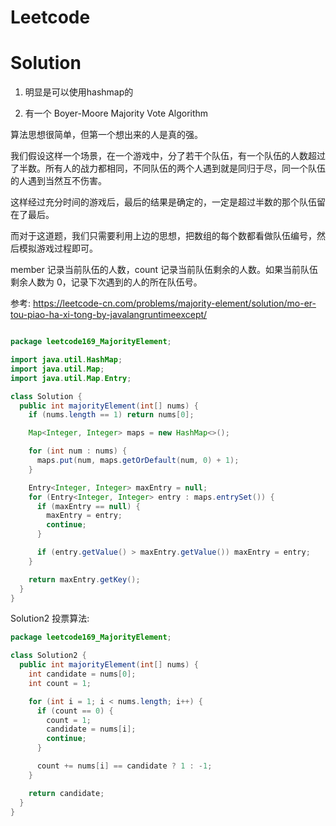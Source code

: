 # Leetcode

# Solution


1. 明显是可以使用hashmap的

2. 有一个 Boyer-Moore Majority Vote Algorithm

  算法思想很简单，但第一个想出来的人是真的强。
  
  我们假设这样一个场景，在一个游戏中，分了若干个队伍，有一个队伍的人数超过了半数。所有人的战力都相同，不同队伍的两个人遇到就是同归于尽，同一个队伍的人遇到当然互不伤害。
  
  这样经过充分时间的游戏后，最后的结果是确定的，一定是超过半数的那个队伍留在了最后。
  
  而对于这道题，我们只需要利用上边的思想，把数组的每个数都看做队伍编号，然后模拟游戏过程即可。
  
  member 记录当前队伍的人数，count 记录当前队伍剩余的人数。如果当前队伍剩余人数为 0，记录下次遇到的人的所在队伍号。
  
  参考: https://leetcode-cn.com/problems/majority-element/solution/mo-er-tou-piao-ha-xi-tong-by-javalangruntimeexcept/
```java

package leetcode169_MajorityElement;

import java.util.HashMap;
import java.util.Map;
import java.util.Map.Entry;

class Solution {
  public int majorityElement(int[] nums) {
    if (nums.length == 1) return nums[0];

    Map<Integer, Integer> maps = new HashMap<>();

    for (int num : nums) {
      maps.put(num, maps.getOrDefault(num, 0) + 1);
    }

    Entry<Integer, Integer> maxEntry = null;
    for (Entry<Integer, Integer> entry : maps.entrySet()) {
      if (maxEntry == null) {
        maxEntry = entry;
        continue;
      }

      if (entry.getValue() > maxEntry.getValue()) maxEntry = entry;
    }

    return maxEntry.getKey();
  }
}

```

Solution2 投票算法:

```java
package leetcode169_MajorityElement;

class Solution2 {
  public int majorityElement(int[] nums) {
    int candidate = nums[0];
    int count = 1;

    for (int i = 1; i < nums.length; i++) {
      if (count == 0) {
        count = 1;
        candidate = nums[i];
        continue;
      }

      count += nums[i] == candidate ? 1 : -1;
    }

    return candidate;
  }
}

```
